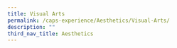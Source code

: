 ```yaml
---
title: Visual Arts
permalink: /caps-experience/Aesthetics/Visual-Arts/
description: ""
third_nav_title: Aesthetics
---
```

